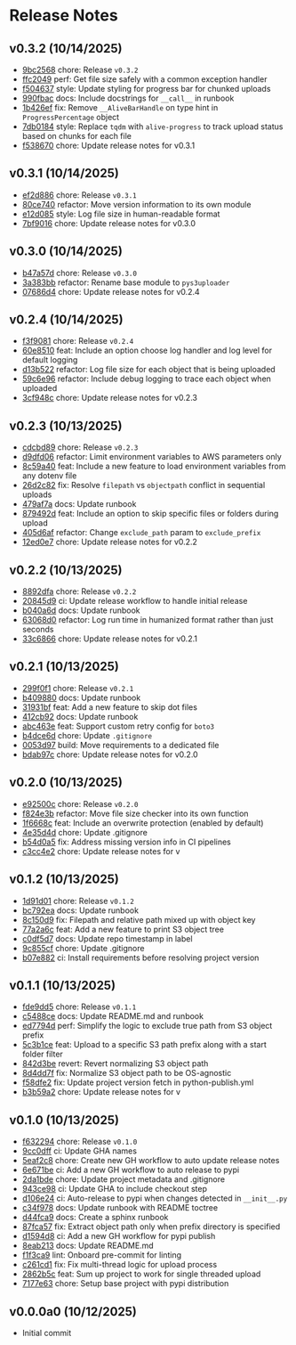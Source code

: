 Release Notes
=============

v0.3.2 (10/14/2025)
-------------------
- [9bc2568](https://github.com/thevickypedia/PyS3Uploader/commit/9bc2568460b6a16606a547ffcd2f7e651684c2e8) chore: Release ``v0.3.2``
- [ffc2049](https://github.com/thevickypedia/PyS3Uploader/commit/ffc20490deaede91911c45a914f5698d4b1e7e23) perf: Get file size safely with a common exception handler
- [f504637](https://github.com/thevickypedia/PyS3Uploader/commit/f5046370c7b9d26faa461d9ce6a36c34b373f89e) style: Update styling for progress bar for chunked uploads
- [990fbac](https://github.com/thevickypedia/PyS3Uploader/commit/990fbacd1b89e447437c2897a0092bda93c2e64d) docs: Include docstrings for ``__call__`` in runbook
- [1b426ef](https://github.com/thevickypedia/PyS3Uploader/commit/1b426efcdca6cb9524dfae6c5472e58751b8975c) fix: Remove ``__AliveBarHandle`` on type hint in ``ProgressPercentage`` object
- [7db0184](https://github.com/thevickypedia/PyS3Uploader/commit/7db01840d01c3dc3627e8dc8786be6d19c84ea68) style: Replace ``tqdm`` with ``alive-progress`` to track upload status based on chunks for each file
- [f538670](https://github.com/thevickypedia/PyS3Uploader/commit/f5386703a3266d3b3a63f03399ecb78a17fa42a2) chore: Update release notes for v0.3.1

v0.3.1 (10/14/2025)
-------------------
- [ef2d886](https://github.com/thevickypedia/PyS3Uploader/commit/ef2d88653cc94dd8e8fe979e803b968b88c0de73) chore: Release ``v0.3.1``
- [80ce740](https://github.com/thevickypedia/PyS3Uploader/commit/80ce74089c6dcc80103e05501764eabf5c6f4249) refactor: Move version information to its own module
- [e12d085](https://github.com/thevickypedia/PyS3Uploader/commit/e12d0859a32be87620c20f241d627fb956743f19) style: Log file size in human-readable format
- [7bf9016](https://github.com/thevickypedia/PyS3Uploader/commit/7bf90162a992094a0ef800b70d5f01e57f057d90) chore: Update release notes for v0.3.0

v0.3.0 (10/14/2025)
-------------------
- [b47a57d](https://github.com/thevickypedia/PyS3Uploader/commit/b47a57ddf4a85f77eda6f1daf25495252c19c575) chore: Release ``v0.3.0``
- [3a383bb](https://github.com/thevickypedia/PyS3Uploader/commit/3a383bb2975044dd384ecd0c7762da0499f31235) refactor: Rename base module to ``pys3uploader``
- [07686d4](https://github.com/thevickypedia/PyS3Uploader/commit/07686d4c18632b2c868de1a45216e0c543d70216) chore: Update release notes for v0.2.4

v0.2.4 (10/14/2025)
-------------------
- [f3f9081](https://github.com/thevickypedia/PyS3Uploader/commit/f3f90816cca5b1dec45bc7b750ed208d4709d3eb) chore: Release ``v0.2.4``
- [60e8510](https://github.com/thevickypedia/PyS3Uploader/commit/60e8510d07eb9372444ba318b916369839cb24e0) feat: Include an option choose log handler and log level for default logging
- [d13b522](https://github.com/thevickypedia/PyS3Uploader/commit/d13b52224b57a2ec02658579b9256465f0c2ced7) refactor: Log file size for each object that is being uploaded
- [59c6e96](https://github.com/thevickypedia/PyS3Uploader/commit/59c6e96927b28fcad85a4c69fbcf51bb0edbc29a) refactor: Include debug logging to trace each object when uploaded
- [3cf948c](https://github.com/thevickypedia/PyS3Uploader/commit/3cf948cac1c53726cd12ab77b6bb723b5cbf3d87) chore: Update release notes for v0.2.3

v0.2.3 (10/13/2025)
-------------------
- [cdcbd89](https://github.com/thevickypedia/PyS3Uploader/commit/cdcbd89e374ca17a836911ec973f92590f6acb29) chore: Release ``v0.2.3``
- [d9dfd06](https://github.com/thevickypedia/PyS3Uploader/commit/d9dfd06efc0769922e863e798a41b0fc6e017fda) refactor: Limit environment variables to AWS parameters only
- [8c59a40](https://github.com/thevickypedia/PyS3Uploader/commit/8c59a408a313caa528dc45d8ca52df9d75950b2d) feat: Include a new feature to load environment variables from any dotenv file
- [26d2c82](https://github.com/thevickypedia/PyS3Uploader/commit/26d2c82e937b724f423a8716e7e62c816e6dd59b) fix: Resolve ``filepath`` vs ``objectpath`` conflict in sequential uploads
- [479af7a](https://github.com/thevickypedia/PyS3Uploader/commit/479af7aa00f231e9a7a2e0eb085f8f03492b001d) docs: Update runbook
- [879492d](https://github.com/thevickypedia/PyS3Uploader/commit/879492d1885bbd4963d6325069eff7729a67358d) feat: Include an option to skip specific files or folders during upload
- [405d6af](https://github.com/thevickypedia/PyS3Uploader/commit/405d6af87b5030424e127e3d0ac83d6d2b6eba58) refactor: Change ``exclude_path`` param to ``exclude_prefix``
- [12ed0e7](https://github.com/thevickypedia/PyS3Uploader/commit/12ed0e757fb07610d2f4f603b194f416e86a282f) chore: Update release notes for v0.2.2

v0.2.2 (10/13/2025)
-------------------
- [8892dfa](https://github.com/thevickypedia/PyS3Uploader/commit/8892dfa78bb7fdb489376c1499fbc39664a60607) chore: Release ``v0.2.2``
- [20845d9](https://github.com/thevickypedia/PyS3Uploader/commit/20845d98aab961c2eff3d7aa34991dbde025aa66) ci: Update release workflow to handle initial release
- [b040a6d](https://github.com/thevickypedia/PyS3Uploader/commit/b040a6d6f5c0dd6890864d3c1c7df6dab6502aba) docs: Update runbook
- [63068d0](https://github.com/thevickypedia/PyS3Uploader/commit/63068d0a3427b9a75bb2d4227eaf8b513c260de1) refactor: Log run time in humanized format rather than just seconds
- [33c6866](https://github.com/thevickypedia/PyS3Uploader/commit/33c6866b3028289ede02a9f8ac886337d8bca24c) chore: Update release notes for v0.2.1

v0.2.1 (10/13/2025)
-------------------
- [299f0f1](https://github.com/thevickypedia/PyS3Uploader/commit/299f0f14d410434fc11819906ed93d788da8b888) chore: Release ``v0.2.1``
- [b409880](https://github.com/thevickypedia/PyS3Uploader/commit/b409880ebb6fd9962461702653d2e94284e550c5) docs: Update runbook
- [31931bf](https://github.com/thevickypedia/PyS3Uploader/commit/31931bf836fbe006b36a677f9538096b1ed9b5b7) feat: Add a new feature to skip dot files
- [412cb92](https://github.com/thevickypedia/PyS3Uploader/commit/412cb92f024500c0a812f41d14ccbf00943d7cd7) docs: Update runbook
- [abc463e](https://github.com/thevickypedia/PyS3Uploader/commit/abc463ed84fd253d506e39a5991d2e237510f5fd) feat: Support custom retry config for ``boto3``
- [b4dce6d](https://github.com/thevickypedia/PyS3Uploader/commit/b4dce6d1103513fc882052964d66ecb98d3c95ac) chore: Update ``.gitignore``
- [0053d97](https://github.com/thevickypedia/PyS3Uploader/commit/0053d97568d5f90847a913d5079d798b5d0795ea) build: Move requirements to a dedicated file
- [bdab97c](https://github.com/thevickypedia/PyS3Uploader/commit/bdab97cfab3734b80a1f485c981b9cfcc2381209) chore: Update release notes for v0.2.0

v0.2.0 (10/13/2025)
-------------------
- [e92500c](https://github.com/thevickypedia/PyS3Uploader/commit/e92500cf9bc6f0d8fda3670a8daaba4e6da0be1c) chore: Release ``v0.2.0``
- [f824e3b](https://github.com/thevickypedia/PyS3Uploader/commit/f824e3b9f57cda508b3a144a49080b4fafc487c9) refactor: Move file size checker into its own function
- [1f6668c](https://github.com/thevickypedia/PyS3Uploader/commit/1f6668c1d57b80920d12d7f5130757fcff0cf59c) feat: Include an overwrite protection (enabled by default)
- [4e35d4d](https://github.com/thevickypedia/PyS3Uploader/commit/4e35d4d9dba0e3a5761457940a049429aa59d228) chore: Update .gitignore
- [b54d0a5](https://github.com/thevickypedia/PyS3Uploader/commit/b54d0a523582cd756d5c60fdd66e431412614dee) fix: Address missing version info in CI pipelines
- [c3cc4e2](https://github.com/thevickypedia/PyS3Uploader/commit/c3cc4e2f3cd4b1a17d60c5087a44471f9e1fd9d6) chore: Update release notes for v

v0.1.2 (10/13/2025)
-------------------
- [1d91d01](https://github.com/thevickypedia/PyS3Uploader/commit/1d91d017c982cedb47313063661024f2847727eb) chore: Release ``v0.1.2``
- [bc792ea](https://github.com/thevickypedia/PyS3Uploader/commit/bc792eab4f60812736c00f157862a2cc796d3824) docs: Update runbook
- [8c150d9](https://github.com/thevickypedia/PyS3Uploader/commit/8c150d98aedb63bc6fe4bf1cf91d8b8d446b765b) fix: Filepath and relative path mixed up with object key
- [77a2a6c](https://github.com/thevickypedia/PyS3Uploader/commit/77a2a6c7c087a287318049d1e8ceb47e6717b7b5) feat: Add a new feature to print S3 object tree
- [c0df5d7](https://github.com/thevickypedia/PyS3Uploader/commit/c0df5d70dade7338e35f7b5d86508d5b3a956d44) docs: Update repo timestamp in label
- [9c855cf](https://github.com/thevickypedia/PyS3Uploader/commit/9c855cf9cda4cae94e68c4aa8ad670fcd4fd51f2) chore: Update .gitignore
- [b07e882](https://github.com/thevickypedia/PyS3Uploader/commit/b07e8827d43f3b950a0127995bfe070a07c9a902) ci: Install requirements before resolving project version

v0.1.1 (10/13/2025)
-------------------
- [fde9dd5](https://github.com/thevickypedia/PyS3Uploader/commit/fde9dd57d19b788ffbd76acf198589ed76532c05) chore: Release ``v0.1.1``
- [c5488ce](https://github.com/thevickypedia/PyS3Uploader/commit/c5488ce0d1ba79c7aaaf53c8cd2620f392977c68) docs: Update README.md and runbook
- [ed7794d](https://github.com/thevickypedia/PyS3Uploader/commit/ed7794dfac207eed88f8ce88da268006a5f097ea) perf: Simplify the logic to exclude true path from S3 object prefix
- [5c3b1ce](https://github.com/thevickypedia/PyS3Uploader/commit/5c3b1cedeb893aa8904b3b8df2e851b713073350) feat: Upload to a specific S3 path prefix along with a start folder filter
- [842d3be](https://github.com/thevickypedia/PyS3Uploader/commit/842d3be33012d1f23c38a575ea787120ca971401) revert: Revert normalizing S3 object path
- [8d4dd7f](https://github.com/thevickypedia/PyS3Uploader/commit/8d4dd7f79bd1d24f4508b7a1fadd5ac8aa7500ae) fix: Normalize S3 object path to be OS-agnostic
- [f58dfe2](https://github.com/thevickypedia/PyS3Uploader/commit/f58dfe26e827837df96df81c2ae53d43f5efa2c1) fix: Update project version fetch in python-publish.yml
- [b3b59a2](https://github.com/thevickypedia/PyS3Uploader/commit/b3b59a20831c0c467d6f887bebea392f9ab1276a) chore: Update release notes for v

v0.1.0 (10/13/2025)
-------------------
- [f632294](https://github.com/thevickypedia/PyS3Uploader/commit/f63229464c7324c93a998c151c6ac695aafe24fe) chore: Release ``v0.1.0``
- [9cc0dff](https://github.com/thevickypedia/PyS3Uploader/commit/9cc0dff0381de4903243ede5c2470acdede11944) ci: Update GHA names
- [5eaf2c8](https://github.com/thevickypedia/PyS3Uploader/commit/5eaf2c822a06f82e6b5ef9ac02652064d22cc842) chore: Create new GH workflow to auto update release notes
- [6e671be](https://github.com/thevickypedia/PyS3Uploader/commit/6e671be6cc8014a850f91b24927d148bba0656ca) ci: Add a new GH workflow to auto release to pypi
- [2da1bde](https://github.com/thevickypedia/PyS3Uploader/commit/2da1bdece23b8ae7301147feec82d5c951fe7215) chore: Update project metadata and .gitignore
- [943ce98](https://github.com/thevickypedia/PyS3Uploader/commit/943ce986f93287178b002cf83f5e0805e287f538) ci: Update GHA to include checkout step
- [d106e24](https://github.com/thevickypedia/PyS3Uploader/commit/d106e244eed12db78661b77b48137509ef654d4d) ci: Auto-release to pypi when changes detected in ``__init__.py``
- [c34f978](https://github.com/thevickypedia/PyS3Uploader/commit/c34f9784ec10d625786a50b2f597d7c2970a03f3) docs: Update runbook with README toctree
- [d44fca9](https://github.com/thevickypedia/PyS3Uploader/commit/d44fca975bad12083e2365bf7afe5680e0913b67) docs: Create a sphinx runbook
- [87fca57](https://github.com/thevickypedia/PyS3Uploader/commit/87fca57f42fc9c05afae0fe62d0cedd92517e227) fix: Extract object path only when prefix directory is specified
- [d1594d8](https://github.com/thevickypedia/PyS3Uploader/commit/d1594d8be202096a2b360af58f7f18b7c3c30844) ci: Add a new GH workflow for pypi publish
- [8eab213](https://github.com/thevickypedia/PyS3Uploader/commit/8eab213a869518f4a1a6b538b2cbfd937c132694) docs: Update README.md
- [f1f3ca9](https://github.com/thevickypedia/PyS3Uploader/commit/f1f3ca94e39fa686449c6c733ec8a5f74e970aea) lint: Onboard pre-commit for linting
- [c261cd1](https://github.com/thevickypedia/PyS3Uploader/commit/c261cd1c30b848b4b0afdfd2ec81909712062572) fix: Fix multi-thread logic for upload process
- [2862b5c](https://github.com/thevickypedia/PyS3Uploader/commit/2862b5c1c096dc64e326e41e5d2012e08f169b7c) feat: Sum up project to work for single threaded upload
- [7177e63](https://github.com/thevickypedia/PyS3Uploader/commit/7177e638f47fd2915deaecb25a46f6c1013e0945) chore: Setup base project with pypi distribution

v0.0.0a0 (10/12/2025)
---------------------
- Initial commit
